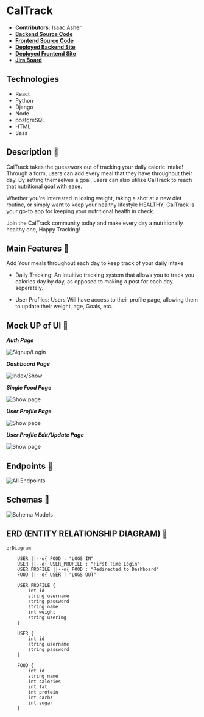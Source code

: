 # CalTrack

- **Contributors:** Isaac Asher
- [**Backend Source Code**]()
- [**Frontend Source Code**]()
- [**Deployed Backend Site**]()
- [**Deployed Frontend Site**]()
- [**Jira Board**](https://id.atlassian.com/invite/p/jira-software?id=gCZCOldCQ92yWtjJuLRvxA)

## Technologies

- React
- Python
- Django
- Node
- postgreSQL
- HTML
- Sass

## Description 🍲

CalTrack takes the guesswork out of tracking your daily caloric intake!  Through a form, users can add every meal that they have throughout their day. By setting themselves a goal, users can also utilize CalTrack to reach that nutritional goal with ease.

Whether you're interested in losing weight, taking a shot at a new diet routine, or simply want to keep your healthy lifestyle HEALTHY, CalTrack is your go-to app for keeping your nutritional health in check.

Join the CalTrack community today and make every day a nutritionally healthy one, Happy Tracking!

## Main Features 🍲
Add Your meals throughout each day to keep track of your daily intake

- Daily Tracking: An intuitive tracking system that allows you to track you calories day by day, as opposed to making a post for each day seperately. 

- User Profiles: Users Will have access to their profile page, allowing them to update their weight, age, Goals, etc.

## Mock UP of UI 🍲
***Auth Page***

![Signup/Login](https://i.imgur.com/qCPr1yS.png)

***Dashboard Page***

![Index/Show](https://i.imgur.com/TxHmwbp.png)

***Single Food Page***

![Show page](https://i.imgur.com/CjfI8ox.png)

***User Profile Page***

![Show page](https://i.imgur.com/QKQ8KgK.png)

***User Profile Edit/Update Page***

![Show page](https://i.imgur.com/uUTPfss.png)

## Endpoints 🍲
![All Endpoints](https://i.imgur.com/Q9MSRJw.png)


## Schemas 🍲
![Schema Models](https://i.imgur.com/4yYD6Cs.png)

## ERD (ENTITY RELATIONSHIP DIAGRAM) 🍲
``` mermaid
erDiagram
    
    USER ||--o{ FOOD : "LOGS IN"
    USER ||--o{ USER_PROFILE : "First Time Login"
    USER_PROFILE ||--o{ FOOD : "Redirected to Dashboard"
    FOOD ||--o{ USER : "LOGS OUT"
    
    USER_PROFILE {
        int id
        string username
        string password
        string name
        int weight
        string userImg
    }
    
    USER {
        int id
        string username
        string password
    }
    
    FOOD {
        int id
        string name
        int calories
        int fat
        int protein
        int carbs
        int sugar
    }
```